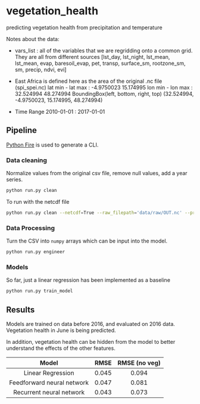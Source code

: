 # vegetation_health
predicting vegetation health from precipitation and temperature

Notes about the data:
- vars_list : all of the variables that we are regridding onto a common grid.
               They are all from different sources
    [lst_day, lst_night, lst_mean, lst_mean, evap, baresoil_evap, pet, transp,
    surface_sm, rootzone_sm, sm, precip, ndvi, evi]

- East Africa is defined here as the area of the original .nc file (spi_spei.nc)
    lat min - lat max : -4.9750023 15.174995
    lon min - lon max : 32.524994 48.274994
    BoundingBox(left, bottom, right, top)
        (32.524994, -4.9750023, 15.174995, 48.274994)

- Time Range
    2010-01-01 : 2017-01-01

## Pipeline

[Python Fire](https://github.com/google/python-fire) is used to generate a CLI.

### Data cleaning

Normalize values from the original csv file, remove null values, add a year series.

```bash
python run.py clean
```

To run with the netcdf file
```bash
python run.py clean --netcdf=True --raw_filepath='data/raw/OUT.nc' --processed_filepath='data/raw/claned_data_NC.csv'
```

### Data Processing

Turn the CSV into `numpy` arrays which can be input into the model.

```bash
python run.py engineer
```

### Models

So far, just a linear regression has been implemented as a baseline

```bash
python run.py train_model
```

## Results

Models are trained on data before 2016, and evaluated on 2016 data. Vegetation health in June is being predicted.

In addition, vegetation health can be hidden from the model to better understand the effects of the other features.

| Model                    | RMSE | RMSE (no veg) |
|:------------------------:|:----:|:-------------:|
|Linear Regression         |0.045 |0.094          |
|Feedforward neural network|0.047 |0.081          |
|Recurrent neural network  |0.043 |0.073          |
